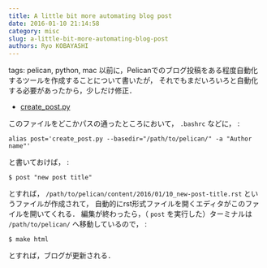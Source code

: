 ```yaml
---
title: A little bit more automating blog post
date: 2016-01-10 21:14:58
category: misc
slug: a-little-bit-more-automating-blog-post
authors: Ryo KOBAYASHI
---
```


tags: pelican, python, mac
以前に，Pelicanでのブログ投稿をある程度自動化するツールを作成することについて書いたが，
それでもまだいろいろと自動化する必要があったから，少しだけ修正．

-   [create_post.py](https://gist.github.com/ryokbys/e5dea8f2476a83ec2758#file-create_post-py)

このファイルをどこかパスの通ったところにおいて， `.bashrc` などに， :

    alias post='create_post.py --basedir="/path/to/pelican/" -a "Author name"'

と書いておけば， :

    $ post "new post title"

とすれば， `/path/to/pelican/content/2016/01/10_new-post-title.rst`
というファイルが作成されて，
自動的にrst形式ファイルを開くエディタがこのファイルを開いてくれる．
編集が終わったら，（ `post` を実行した）ターミナルは `/path/to/pelican/`
へ移動しているので， :

    $ make html

とすれば，ブログが更新される．
